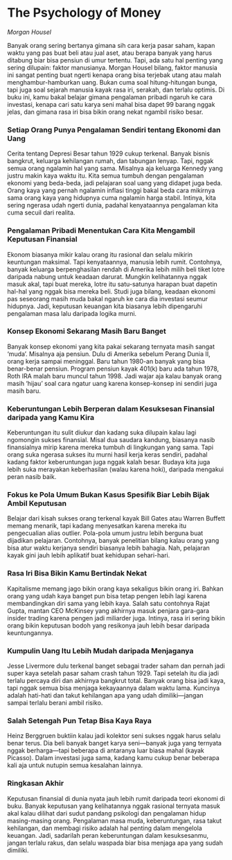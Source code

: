 # The Psychology of Money
*Morgan Housel*

Banyak orang sering bertanya gimana sih cara kerja pasar saham, kapan waktu yang pas buat beli atau jual aset, atau berapa banyak yang harus ditabung biar bisa pensiun di umur tertentu. Tapi, ada satu hal penting yang sering dilupain: faktor manusianya. Morgan Housel bilang, faktor manusia ini sangat penting buat ngerti kenapa orang bisa terjebak utang atau malah menghambur-hamburkan uang. Bukan cuma soal hitung-hitungan bunga, tapi juga soal sejarah manusia kayak rasa iri, serakah, dan terlalu optimis. Di buku ini, kamu bakal belajar gimana pengalaman pribadi ngaruh ke cara investasi, kenapa cari satu karya seni mahal bisa dapet 99 barang nggak jelas, dan gimana rasa iri bisa bikin orang nekat ngambil risiko besar.

### Setiap Orang Punya Pengalaman Sendiri tentang Ekonomi dan Uang
Cerita tentang Depresi Besar tahun 1929 cukup terkenal. Banyak bisnis bangkrut, keluarga kehilangan rumah, dan tabungan lenyap. Tapi, nggak semua orang ngalamin hal yang sama. Misalnya aja keluarga Kennedy yang justru makin kaya waktu itu. Kita semua tumbuh dengan pengalaman ekonomi yang beda-beda, jadi pelajaran soal uang yang didapet juga beda. Orang kaya yang pernah ngalamin inflasi tinggi bakal beda cara mikirnya sama orang kaya yang hidupnya cuma ngalamin harga stabil. Intinya, kita sering ngerasa udah ngerti dunia, padahal kenyataannya pengalaman kita cuma secuil dari realita.

### Pengalaman Pribadi Menentukan Cara Kita Mengambil Keputusan Finansial
Ekonom biasanya mikir kalau orang itu rasional dan selalu mikirin keuntungan maksimal. Tapi kenyataannya, manusia lebih rumit. Contohnya, banyak keluarga berpenghasilan rendah di Amerika lebih milih beli tiket lotre daripada nabung untuk keadaan darurat. Mungkin kelihatannya nggak masuk akal, tapi buat mereka, lotre itu satu-satunya harapan buat dapetin hal-hal yang nggak bisa mereka beli. Studi juga bilang, keadaan ekonomi pas seseorang masih muda bakal ngaruh ke cara dia investasi seumur hidupnya. Jadi, keputusan keuangan kita biasanya lebih dipengaruhi pengalaman masa lalu daripada logika murni.

### Konsep Ekonomi Sekarang Masih Baru Banget
Banyak konsep ekonomi yang kita pakai sekarang ternyata masih sangat ‘muda’. Misalnya aja pensiun. Dulu di Amerika sebelum Perang Dunia II, orang kerja sampai meninggal. Baru tahun 1980-an banyak yang bisa benar-benar pensiun. Program pensiun kayak 401(k) baru ada tahun 1978, Roth IRA malah baru muncul tahun 1998. Jadi wajar aja kalau banyak orang masih ‘hijau’ soal cara ngatur uang karena konsep-konsep ini sendiri juga masih baru.

### Keberuntungan Lebih Berperan dalam Kesuksesan Finansial daripada yang Kamu Kira
Keberuntungan itu sulit diukur dan kadang suka dilupain kalau lagi ngomongin sukses finansial. Misal dua saudara kandung, biasanya nasib finansialnya mirip karena mereka tumbuh di lingkungan yang sama. Tapi orang suka ngerasa sukses itu murni hasil kerja keras sendiri, padahal kadang faktor keberuntungan juga nggak kalah besar. Budaya kita juga lebih suka merayakan keberhasilan (walau karena hoki), daripada mengakui peran nasib baik.

### Fokus ke Pola Umum Bukan Kasus Spesifik Biar Lebih Bijak Ambil Keputusan
Belajar dari kisah sukses orang terkenal kayak Bill Gates atau Warren Buffett memang menarik, tapi kadang menyesatkan karena mereka itu pengecualian alias outlier. Pola-pola umum justru lebih berguna buat dijadikan pelajaran. Contohnya, banyak penelitian bilang kalau orang yang bisa atur waktu kerjanya sendiri biasanya lebih bahagia. Nah, pelajaran kayak gini jauh lebih aplikatif buat kehidupan sehari-hari.

### Rasa Iri Bisa Bikin Kamu Bertindak Nekat
Kapitalisme memang jago bikin orang kaya sekaligus bikin orang iri. Bahkan orang yang udah kaya banget pun bisa tetap pengen lebih lagi karena membandingkan diri sama yang lebih kaya. Salah satu contohnya Rajat Gupta, mantan CEO McKinsey yang akhirnya masuk penjara gara-gara insider trading karena pengen jadi miliarder juga. Intinya, rasa iri sering bikin orang bikin keputusan bodoh yang resikonya jauh lebih besar daripada keuntungannya.

### Kumpulin Uang Itu Lebih Mudah daripada Menjaganya
Jesse Livermore dulu terkenal banget sebagai trader saham dan pernah jadi super kaya setelah pasar saham crash tahun 1929. Tapi setelah itu dia jadi terlalu percaya diri dan akhirnya bangkrut total. Banyak orang bisa jadi kaya, tapi nggak semua bisa menjaga kekayaannya dalam waktu lama. Kuncinya adalah hati-hati dan takut kehilangan apa yang udah dimiliki—jangan sampai terlalu berani ambil risiko.

### Salah Setengah Pun Tetap Bisa Kaya Raya
Heinz Berggruen buktiin kalau jadi kolektor seni sukses nggak harus selalu benar terus. Dia beli banyak banget karya seni—banyak juga yang ternyata nggak berharga—tapi beberapa di antaranya luar biasa mahal (kayak Picasso). Dalam investasi juga sama, kadang kamu cukup benar beberapa kali aja untuk nutupin semua kesalahan lainnya.

### Ringkasan Akhir
Keputusan finansial di dunia nyata jauh lebih rumit daripada teori ekonomi di buku. Banyak keputusan yang kelihatannya nggak rasional ternyata masuk akal kalau dilihat dari sudut pandang psikologi dan pengalaman hidup masing-masing orang. Pengalaman masa muda, keberuntungan, rasa takut kehilangan, dan membagi risiko adalah hal penting dalam mengelola keuangan. Jadi, sadarilah peran keberuntungan dalam kesuksesanmu, jangan terlalu rakus, dan selalu waspada biar bisa menjaga apa yang sudah dimiliki.